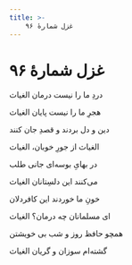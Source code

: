 ```yaml
---
title: >-
    غزل شمارهٔ ۹۶
---
```

# غزل شمارهٔ ۹۶

<div class="b" id="bn1"><div class="m1"><p>دردِ ما را نیست درمان الغیاث</p></div>
<div class="m2"><p>هجرِ ما را نیست پایان الغیاث</p></div></div>
<div class="b" id="bn2"><div class="m1"><p>دین و دل بردند و قصدِ جان کنند</p></div>
<div class="m2"><p>الغیاث از جورِ خوبان، الغیاث</p></div></div>
<div class="b" id="bn3"><div class="m1"><p>در بهایِ بوسه‌ای جانی طلب</p></div>
<div class="m2"><p>می‌کنند این دلسِتانان الغیاث</p></div></div>
<div class="b" id="bn4"><div class="m1"><p>خونِ ما خوردند این کافردلان</p></div>
<div class="m2"><p>ای مسلمانان چه درمان؟ الغیاث</p></div></div>
<div class="b" id="bn5"><div class="m1"><p>همچو حافظ روز و شب بی خویشتن</p></div>
<div class="m2"><p>گشته‌ام سوزان و گریان الغیاث</p></div></div>
